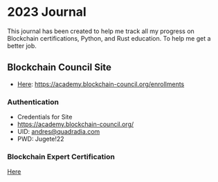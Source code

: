 # 2023 Journal

This journal has been created to help me track all my progress on Blockchain certifications, Python, and Rust education.  To help me get a better job.

## Blockchain Council Site

* [Here](https://academy.blockchain-council.org/enrollments): https://academy.blockchain-council.org/enrollments

### Authentication

* Credentials for Site
* https://academy.blockchain-council.org/
* UID: andres@quadradia.com
* PWD: Jugete!22

### Blockchain Expert Certification

[Here](https://academy.blockchain-council.org/courses/take/certified-blockchain-expert-training/lessons/26510871-what-are-smart-contracts)
